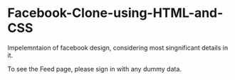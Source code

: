 # Facebook-Clone-using-HTML-and-CSS
Impelemntaion of facebook design, considering most singnificant details in it.

To see the Feed page, please sign in with any dummy data.
